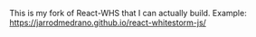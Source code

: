 This is my fork of React-WHS that I can actually build.
Example:
https://jarrodmedrano.github.io/react-whitestorm-js/